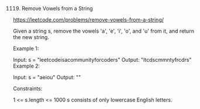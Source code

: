 1119. Remove Vowels from a String

https://leetcode.com/problems/remove-vowels-from-a-string/

Given a string s, remove the vowels 'a', 'e', 'i', 'o', and 'u' from it, and return the new string.

 

Example 1:

Input: s = "leetcodeisacommunityforcoders"
Output: "ltcdscmmntyfrcdrs"
Example 2:

Input: s = "aeiou"
Output: ""
 

Constraints:

1 <= s.length <= 1000
s consists of only lowercase English letters.